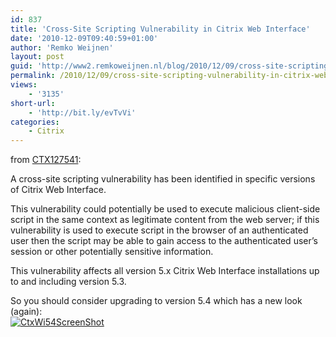 ```yaml
---
id: 837
title: 'Cross-Site Scripting Vulnerability in Citrix Web Interface'
date: '2010-12-09T09:40:59+01:00'
author: 'Remko Weijnen'
layout: post
guid: 'http://www2.remkoweijnen.nl/blog/2010/12/09/cross-site-scripting-vulnerability-in-citrix-web-interface/'
permalink: /2010/12/09/cross-site-scripting-vulnerability-in-citrix-web-interface/
views:
    - '3135'
short-url:
    - 'http://bit.ly/evTvVi'
categories:
    - Citrix
---
```


from [CTX127541](http://support.citrix.com/article/CTX127541 "Cross-Site Scripting Vulnerability in Citrix Web Interface"):

A cross-site scripting vulnerability has been identified in specific versions of Citrix Web Interface.

This vulnerability could potentially be used to execute malicious client-side script in the same context as legitimate content from the web server; if this vulnerability is used to execute script in the browser of an authenticated user then the script may be able to gain access to the authenticated user’s session or other potentially sensitive information.

This vulnerability affects all version 5.x Citrix Web Interface installations up to and including version 5.3.

So you should consider upgrading to version 5.4 which has a new look (again):  
[![CtxWi54ScreenShot](http://192.168.40.25:8081/wp-content/uploads/2010/12/ctxwi54screenshot-1-small.png)](http://192.168.40.25:8081/wp-content/uploads/2010/12/ctxwi54screenshot-1.png)